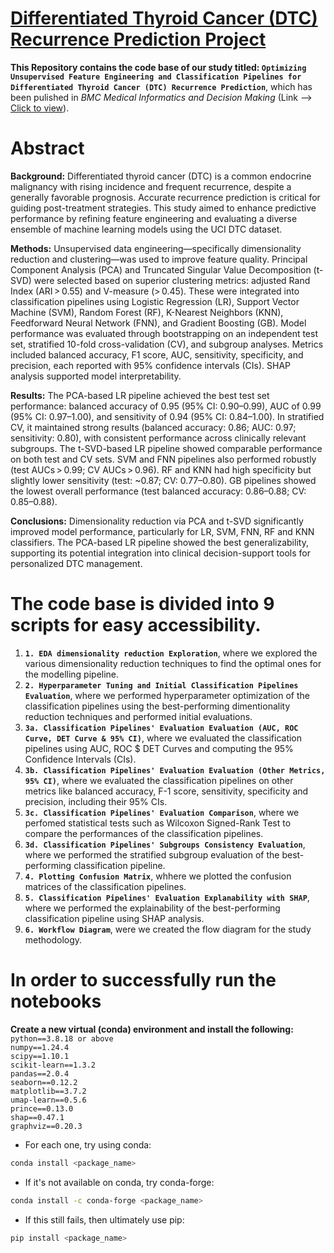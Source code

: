 # [Differentiated Thyroid Cancer (DTC) Recurrence Prediction Project](https://pmc.ncbi.nlm.nih.gov/articles/PMC12070754/)

**This Repository contains the code base of our study titled: `Optimizing Unsupervised Feature Engineering and Classification Pipelines for Differentiated Thyroid Cancer (DTC) Recurrence Prediction`**, which has been pulished in _BMC Medical Informatics and Decision Making_ (Link ⟶ [Click to view](https://pmc.ncbi.nlm.nih.gov/articles/PMC12070754/)).

# Abstract
**Background:** Differentiated thyroid cancer (DTC) is a common endocrine malignancy with rising incidence and frequent recurrence, despite a generally favorable prognosis. Accurate recurrence prediction is critical for guiding post-treatment strategies. This study aimed to enhance predictive performance by refining feature engineering and evaluating a diverse ensemble of machine learning models using the UCI DTC dataset.

**Methods:** Unsupervised data engineering—specifically dimensionality reduction and clustering—was used to improve feature quality. Principal Component Analysis (PCA) and Truncated Singular Value Decomposition (t-SVD) were selected based on superior clustering metrics: adjusted Rand Index (ARI > 0.55) and V-measure (> 0.45). These were integrated into classification pipelines using Logistic Regression (LR), Support Vector Machine (SVM), Random Forest (RF), K-Nearest Neighbors (KNN), Feedforward Neural Network (FNN), and Gradient Boosting (GB). Model performance was evaluated through bootstrapping on an independent test set, stratified 10-fold cross-validation (CV), and subgroup analyses. Metrics included balanced accuracy, F1 score, AUC, sensitivity, specificity, and precision, each reported with 95% confidence intervals (CIs). SHAP analysis supported model interpretability.

**Results:** The PCA-based LR pipeline achieved the best test set performance: balanced accuracy of 0.95 (95% CI: 0.90–0.99), AUC of 0.99 (95% CI: 0.97–1.00), and sensitivity of 0.94 (95% CI: 0.84–1.00). In stratified CV, it maintained strong results (balanced accuracy: 0.86; AUC: 0.97; sensitivity: 0.80), with consistent performance across clinically relevant subgroups. The t-SVD-based LR pipeline showed comparable performance on both test and CV sets. SVM and FNN pipelines also performed robustly (test AUCs > 0.99; CV AUCs > 0.96). RF and KNN had high specificity but slightly lower sensitivity (test: ~0.87; CV: 0.77–0.80). GB pipelines showed the lowest overall performance (test balanced accuracy: 0.86–0.88; CV: 0.85–0.88).

**Conclusions:** Dimensionality reduction via PCA and t-SVD significantly improved model performance, particularly for LR, SVM, FNN, RF and KNN classifiers. The PCA-based LR pipeline showed the best generalizability, supporting its potential integration into clinical decision-support tools for personalized DTC management.

# The code base is divided into 9 scripts for easy accessibility.
1. **`1. EDA dimensionality reduction Exploration`**, where we explored the various dimensionality reduction techniques to find the optimal ones for the modelling pipeline. 
2. **`2. Hyperparameter Tuning and Initial Classification Pipelines Evaluation`**, where we performed hyperparameter optimization of the classification pipelines using the best-performing dimentionality reduction techniques and performed initial evaluations.
3. **`3a. Classification Pipelines' Evaluation Evaluation (AUC, ROC Curve, DET Curve & 95% CI)`**, where we evaluated the classification pipelines using AUC, ROC $ DET Curves and computing the 95% Confidence Intervals (CIs).
4. **`3b. Classification Pipelines' Evaluation Evaluation (Other Metrics, 95% CI)`**, where we evaluated the classification pipelines on other metrics like balanced accuracy, F-1 score, sensitivity, specificity and precision, including their 95% CIs.
5. **`3c. Classification Pipelines' Evaluation Comparison`**, where we perfomed statistical tests such as Wilcoxon Signed-Rank Test to compare the performances of the classification pipelines.
6. **`3d. Classification Pipelines' Subgroups Consistency Evaluation`**, where we performed the stratified subgroup evaluation of the best-performing classification pipeline.
7. **`4. Plotting Confusion Matrix`**, whhere we plotted the confusion matrices of the classification pipelines.
8. **`5. Classification Pipelines' Evaluation Explanability with SHAP`**, where we performed the explainability of the best-performing classification pipeline using SHAP analysis.
9. **`6. Workflow Diagram`**, were we created the flow diagram for the study methodology.

# In order to successfully run the notebooks 

**Create a new virtual (conda) environment and install the following:**  
`python==3.8.18 or above`  
`numpy==1.24.4`  
`scipy==1.10.1`  
`scikit-learn==1.3.2`  
`pandas==2.0.4`  
`seaborn==0.12.2`  
`matplotlib==3.7.2`  
`umap-learn==0.5.6`  
`prince==0.13.0`    
`shap==0.47.1`  
`graphviz==0.20.3`  

- For each one, try using conda:

```bash
conda install <package_name>
```

- If it's not available on conda, try conda-forge:

```bash
conda install -c conda-forge <package_name>
```

- If this still fails, then ultimately use pip:

```bash
pip install <package_name>
```
